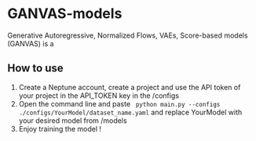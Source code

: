 # GANVAS-models
Generative Autoregressive, Normalized Flows, VAEs, Score-based models (GANVAS) is a 



## How to use
<ol> 
  <li>Create a <a src="https://neptune.ai/"> Neptune </a> account, create a project and use the API token of your project in the API_TOKEN key in the <a src="https://github.com/MRSAIL-Mini-Robotics-Software-AI-Lab/GANVAS-models/blob/main/configs/Glow/colored_shapes.yaml"> /configs</a></li>
  <li>Open the command line and paste <code> python main.py --configs ./configs/YourModel/dataset_name.yaml</code> and replace YourModel with your desired model from <a src"https://github.com/MRSAIL-Mini-Robotics-Software-AI-Lab/GANVAS-models/tree/main/models"> /models</a></li>
  <li>Enjoy training the model !</li>
</ol>
